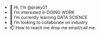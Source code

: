 - 👋 Hi, I’m @praky21
- 👀 I’m interested in DOING WORK
- 🌱 I’m currently learning DATA SCIENCE
- 💞️ I’m looking to collaborate on industry
- 📫 How to reach me drop me email/call me.

<!---
praky21/praky21 is a ✨ special ✨ repository because its `README.md` (this file) appears on your GitHub profile.
You can click the Preview link to take a look at your changes.
--->

